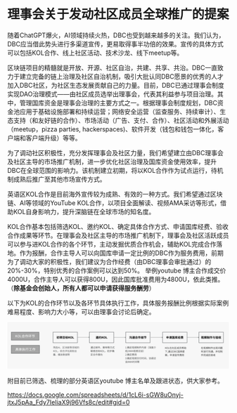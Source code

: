 # 理事会关于发动社区成员全球推广的提案

随着ChatGPT爆火，AI领域持续火热，DBC也受到越来越多的关注。我们认为，DBC应当借此势头进行多渠道宣传，更易取得事半功倍的效果。宣传的具体方式可以包括KOL合作、线上社区活动、技术沙龙、线下meetup等。

区块链项目的精髓就是开放、开源、社区自治，共建、共享、共治。DBC一直致力于建立完备的链上治理及社区自治机制，吸引大批认同DBC愿景的优秀的人才加入DBC社区，为社区生态发展贡献自己的力量。目前，DBC已通过理事会制度实现DAO治理模式——由社区成员选举出理事会，代表其利益参与项目治理。其中，管理国库资金是理事会治理的主要方式之一。根据理事会制度规划，DBC资金池应用于基础设施部署和持续运营；网络安全运营（监查服务、持续审计）、生态支持（和友好链的合作）、市场活动（广告、支付、合作）、社区活动和外展活动（meetup，pizza parties, hackerspaces)、软件开发（钱包和钱包一体化，客户端和客户端升级）等等。

为了调动社区积极性，充分发挥理事会及社区力量，我们希望建立由DBC理事会及社区主导的市场推广机制，进一步优化社区治理及国库资金使用效率，提升DBC在全球范围的影响力。该机制建立初期，将以KOL合作作为试点运行，待机制成熟后推广至其他市场宣传方式。

英语区KOL合作是目前海外宣传较为成熟、有效的一种方式。我们希望通过区块链、AI等领域的YouTube KOL合作，以项目全面解读、视频AMA采访等形式，借助KOL自身影响力，提升深脑链在全球市场的知名度。

KOL合作基本包括筛选KOL、邀约KOL、确定具体合作方式、申请国库经费、验收合作成果等环节。在理事会及社区主导的市场推广机制下，理事会及社区活跃成员可以参与进KOL合作的各个环节，主动发掘优质合作机会，辅助KOL完成合作落地。作为报酬，合作主导人可以向国库申请一定比例的DBC作为服务费用，前期为了调动大家的积极性，我们建议为合作经费（由DBC理事会审批通过）的20%-30%，特别优秀的合作案例可以达到50%。 举例youtube 博主合作成交价4000U，合作主导人可以获得800U，因此国库批准费用为4800U，依此类推。（**除基金会创始人，所有人都可以申请获得服务酬劳**）

以下为KOL的合作环节以及各环节具体执行工作，具体服务报酬比例根据实际案例难易程度、影响力大小等，可以由理事会讨论后确定。

![](./assets/council-outreach-proposal.assets/1.png)

附目前已筛选、梳理的部分英语区youtube 博主名单及跟进状态，供大家参考。

https://docs.google.com/spreadsheets/d/1cL6i-sGW8uOnyj-jtxJ5pAa_Fdy7IeIiaX9j96Vfs8c/edit#gid=0
